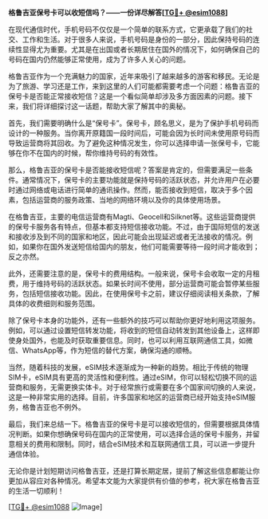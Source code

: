 **格鲁吉亚保号卡可以收短信吗？——一份详尽解答[[TG💪+ @esim1088](https://t.me/s/esim1088)]**

在现代通信时代，手机号码不仅仅是一个简单的联系方式，它更承载了我们的社交、工作和生活。对于很多人来说，手机号码是身份的一部分，因此保持号码的连续性显得尤为重要。尤其是在出国或者长期居住在国外的情况下，如何确保自己的号码在国内仍然能够正常使用，成为了许多人关心的问题。

格鲁吉亚作为一个充满魅力的国家，近年来吸引了越来越多的游客和移民。无论是为了旅游、学习还是工作，来到这里的人们可能都需要考虑一个问题：格鲁吉亚的保号卡是否能正常接收短信？这是一个看似简单却涉及多方面因素的问题。接下来，我们将详细探讨这一话题，帮助大家了解其中的奥秘。

首先，我们需要明确什么是“保号卡”。保号卡，顾名思义，是为了保护手机号码而设计的一种服务。当你离开原籍国一段时间后，可能会因为长时间未使用原号码而导致运营商将其回收。为了避免这种情况发生，你可以选择申请一张保号卡，它能够在你不在国内的时候，帮你维持号码的有效性。

那么，格鲁吉亚的保号卡是否能接收短信呢？答案是肯定的，但需要满足一些条件。通常情况下，保号卡的主要功能就是保持号码的活跃状态，并允许用户在必要时通过网络或电话进行简单的通讯操作。然而，能否接收到短信，取决于多个因素，包括运营商的服务政策、当地的网络环境以及你的具体使用场景。

在格鲁吉亚，主要的电信运营商有Magti、Geocell和Silknet等。这些运营商提供的保号卡服务各有特点，但基本都支持短信接收功能。不过，由于国际短信的发送和接收涉及到不同的国家和地区，因此可能会出现延迟或者无法接收的情况。例如，如果你在国外发送短信给国内的朋友，他们可能需要等待一段时间才能收到；反之亦然。

此外，还需要注意的是，保号卡的费用结构。一般来说，保号卡会收取一定的月租费，用于维持号码的活跃状态。如果长时间不使用，部分运营商可能会暂停某些服务，包括短信接收功能。因此，在使用保号卡之前，建议仔细阅读相关条款，了解具体的收费细则和服务范围。

除了保号卡本身的功能外，还有一些额外的技巧可以帮助你更好地利用这项服务。例如，可以通过设置短信转发功能，将收到的短信自动转发到其他设备上，这样即使身处国外，也能及时获取重要信息。同时，也可以利用互联网通信工具，如微信、WhatsApp等，作为短信的替代方案，确保沟通的顺畅。

当然，随着科技的发展，eSIM技术逐渐成为一种新的趋势。相比于传统的物理SIM卡，eSIM具有更高的灵活性和便利性。通过eSIM，你可以轻松切换不同的运营商和服务，无需更换实体卡。对于经常旅行或需要在多个国家间切换的人来说，这是一种非常实用的选择。目前，许多国家和地区的运营商已经开始支持eSIM服务，格鲁吉亚也不例外。

最后，我们来总结一下。格鲁吉亚的保号卡是可以接收短信的，但需要根据具体情况判断。如果你想确保号码在国内的正常使用，可以选择合适的保号卡服务，并留意相关的费用和限制。同时，结合eSIM技术和互联网通信工具，可以进一步提升通信体验。

无论你是计划短期访问格鲁吉亚，还是打算长期定居，提前了解这些信息都能让你更加从容应对各种情况。希望本文能为大家提供有价值的参考，祝大家在格鲁吉亚的生活一切顺利！

[[TG💪+ @esim1088](https://t.me/s/esim1088) ![Image](https://i.postimg.cc/4NQfJmqS/Snipaste-2025-05-13-00-14-12.png)]